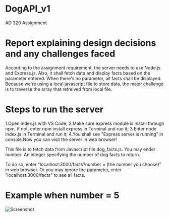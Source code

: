 # DogAPI_v1
 AD 320 Assignment

# Report explaining design decisions and any challenges faced
According to the assignment requirement, the server needs to use Node.js and Express.js. Also, it shall fetch data and display facts based on the parameter entered. When there's no parameter, all facts shall be displayed. Because we're using a local javascript file to store data, the major challenge is to traverse the array that retreived from local file.

# Steps to run the server
1.Open index.js with VS Code; 
2.Make sure express module is install through npm, if not, enter npm install express in Terminal and run it; 
3.Enter node index.js in Terminal and run it; 
4.You shall see "Express server is running" in console.Now you can visit the server in web browser!

This file is to fetch data from Javascript file dog_facts.js. You may ender number: An integer specifying the number of dog facts to return. 

To do so, enter "localhost:3000/facts?number = (the number you choose)" in web browser. Or you may ignore the parameter, enter "localhost:3000/facts" to see all facts.

# Example when number = 5
![Screenshot](https://github.com/JoyZhang2023/DogAPI_v1/assets/137982978/c3972880-8d0c-49a2-bf8f-b0b14f08d5c5)
